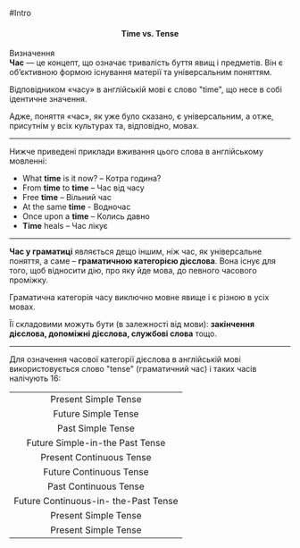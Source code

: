 #Intro

<center><h4>Time vs. Tense</h4></center>


<div class="eoz-wrap">
<span class="eoz">Визначення</span>
<div class="eoz-text">
<b>Час</b> — це концепт, що означає тривалість буття явищ і предметів. Він є об’єктивною формою існування матерії та універсальним поняттям.
</div>
</div>


Відповідником «часу» в англійській мові є слово "<span class="p1">time</span>", що несе в собі ідентичне значення.

Адже, поняття «час», як уже було сказано, є універсальним, а отже, присутнім у всіх культурах та, відповідно, мовах.
<hr>

Нижче приведені приклади вживання цього слова в англійському мовленні:

<ul>
<li>What <b>time</b> is it now? – Котра година?</li>
<li>From <b>time</b> to <b>time</b> – Час від часу</li>
<li>Free <b>time</b> – Вільний час</li>
<li>At the same <b>time</b> - Водночас</li>
<li>Once upon a <b>time</b> – Колись давно</li>
<li><b>Time</b> heals – Час лікує</li>
</ul>

<hr>

<b>Час у граматиці</b> являється дещо іншим, ніж час, як універсальне поняття, а саме – <b>граматичною категорією дієслова</b>. Вона існує для того, щоб відносити дію, про яку йде мова, до певного часового проміжку.

Граматична категорія часу виключно мовне явище і є різною в усіх мовах.

Її складовими можуть бути (в залежності від мови): <b>закінчення дієслова, допоміжні дієслова, службові слова</b> тощо.
<hr>

Для означення часової категорії дієслова в англійській мові використовується слово "tense" (граматичний час) і таких часів налічують 16:

<table>
  <tr>
    <td><center>Present Simple Tense</center></td>
  </tr>
   <tr>
    <td><center>Future Simple Tense</center></td>
  </tr>
   <tr>
    <td><center>Past Simple Tense</center></td>
  </tr>
   <tr>
    <td><center>Future Simple-in-the Past Tense</center></td>
  </tr>
   <tr>
    <td><center>Present Continuous Tense</center></td>
  </tr>
   <tr>
    <td><center>Future Continuous Tense</center></td>
  </tr>
   <tr>
    <td><center>Past Continuous Tense</center></td>
  </tr>
   <tr>
    <td><center>Future Continuous-in- the-Past Tense</center></td>
  </tr>
   <tr>
    <td><center>Present Simple Tense</center></td>
  </tr>
   <tr>
    <td><center>Present Simple Tense</center></td>
  </tr>
</table>